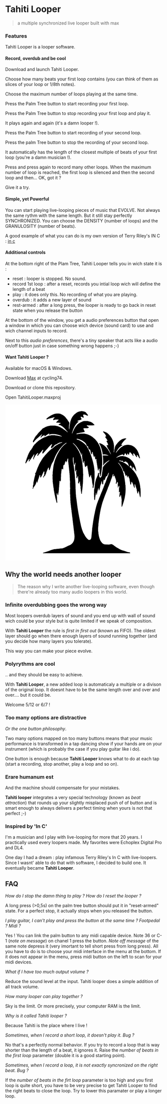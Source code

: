 # Tahiti Looper
> a multiple synchronized live looper built with max


### Features

Tahiti Looper is a looper software.

#### Record, overdub and be cool

Download and launch Tahiti Looper.

Choose how many beats your first loop contains (you can think of them as slices of your loop or 1/8th notes).

Choose the maximum number of loops playing at the same time.

Press the Palm Tree button to start recording your first loop.

Press the Palm Tree button to stop recording your first loop and play it.

It plays again and again (it's a damn looper !).

Press the Palm Tree button to start recording of your second loop.

Press the palm Tree button to stop the recording of your second loop.

It automatically has the length of the closest multiple of beats of your first loop (you're a damn musician !).

Press and press again to record many other loops. When the maximum number of loop is reached, the first loop is silenced and then the second loop and then… OK, got it ?

Give it a try.

#### Simple, yet Powerful

You can start playing live-looping pieces of music that EVOLVE. Not always the same rythm with the same length. But it still stay perfectly SYNCHRONIZED. You can choose the DENSITY (number of loops) and the GRANULOSITY (number of beats).

A good example of what you can do is my own version of Terry Riley's IN C : [in c](https://objet.bandcamp.com/album/in-c-2) 

#### Additional controls

At the bottom right of the Plam Tree, Tahiti Looper tells you in wich state it is :

- reset : looper is stopped. No sound.
- record 1st loop : after a reset, records you intial loop wich will define the length of a beat
- play : it does only this. No recording of what you are playing.
- overdub : it adds a new layer of sound
- rest-armed : after a long press, the looper is ready to go back in reset state when you release the button

At the bottom of the window, you get a audio preferences button that open a window in which you can choose wich device (sound card) to use and wich channel inputs to record.

Next to this _audio preferences_, there's a tiny speaker that acts like a audio on/off button just in case something wrong happens ;-)

#### Want Tahiti Looper ?

Available for macOS & Windows.

Download [Max](https://cycling74.com/downloads) at cycling74.

Download or clone this repository.

Open TahitiLooper.maxproj

[![logo](/media/logo.png)](http://bit.ly/TahitiLooperV01)

## Why the world needs another looper

> The reason why I write another live-looping software, even though there're already too many audio loopers in this world.

### Infinite overdubbing goes the wrong way

Most loopers overdub layers of sound and you end up with wall of sound wich could be your style but is quite limited if we speak of composition.

With **Tahiti Looper** the rule is *first in first out* (known as FIFO). The oldest layer should go when there enough layers of sound running together (and you decide how many layers you tolerate).

This way you can make your piece evolve.

### Polyrythms are cool

.. and they should be easy to achieve. 

With **Tahiti Looper**, a new added loop is automaticaly a multiple or a divison of the original loop. It doesnt have to be the same length over and over and over…. but it could be.

Welcome 5/12 or 6/7 !

### Too many options are distractive

*Or the one button philosophy*.

Two many options mapped on too many buttons means that your music performance is transformed in a tap dancing show if your hands are on your instrument (which is probably the case if you play guitar like i do).

One button is enough because **Tahiti Looper** knows what to do at each tap (start a recording, stop another, play a loop and so on).

### Erare humanum est

And the machine should compensate for your mistakes.

**Tahiti looper** integrates a very special technology (known as *beat attraction*) that rounds up your slightly misplaced push of of button and is smart enough to always delivers a perfect timing when yours is not that perfect ;-)

### Inspired by 'In C'

I'm a musician and I play with live-looping for more that 20 years. I practically used every loopers made. My favorites were Echoplex Digital Pro and DL4.

One day I had a dream : play infamous Terry Riley's In C with live-loopers. Since I wasnt' able to do that with software, I decided to build one. It eventually became **Tahiti Looper**.

## FAQ

*How do I stop the damn thing to play ? How do I reset the looper ?*

A long press (>0,5s) on the palm tree button should put it in "reset-armed" state. For a perfect stop, it actually stops when you released the button.

*I play guitar, I can't play and press the button at the same time ? Footpedal ? Midi ?*

Yes ! You can link the palm button to any midi capable device. Note 36 or C-1 (*note on message*) on chanel 1 press the button. *Note off message* of the same note depress it (very imortant to tell short press from long press). All you have to do is to choose your midi interface in the menu at the bottom. If it does not appear in the menu, press midi button on the left to scan for your midi devices.

*What if I have too much output volume ?*

Reduce the sound level at the input. Tahiti looper does a simple addition of all track volume.

*How many looper can play together ?*

Sky is the limit. Or more precisely, your computer RAM is the limit.

*Why is it called Tahiti looper ?*

Because Tahiti is the place where I live !

*Sometimes, when I record a short loop, it doesn't play it. Bug ?*

No that's a perfectly normal behavior. If you try to record a loop that is way shorter than the length of a beat, it ignores it. Raise the *number of beats in the first loop* parameter (double it is a good starting point).

*Sometimes, when I record a loop, it is not exactly syncronized on the right beat. Bug ?*

If the *number of beats in the firt loop* parameter is too high and you first loop is quite short, you have to be very precise to get Tahiti Looper to find the right beats to close the loop. Try to lower this paramater or play a longer loop.
